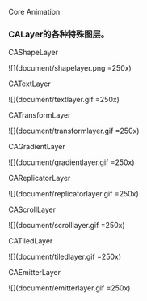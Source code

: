 Core Animation

### CALayer的各种特殊图层。

CAShapeLayer

![](document/shapelayer.png =250x)

CATextLayer

![](document/textlayer.gif =250x) 

CATransformLayer

![](document/transformlayer.gif =250x)

CAGradientLayer

![](document/gradientlayer.gif =250x)

CAReplicatorLayer

![](document/replicatorlayer.gif =250x)

CAScrollLayer

![](document/scrolllayer.gif =250x)

CATiledLayer

![](document/tiledlayer.gif =250x)

CAEmitterLayer

![](document/emitterlayer.gif =250x)

